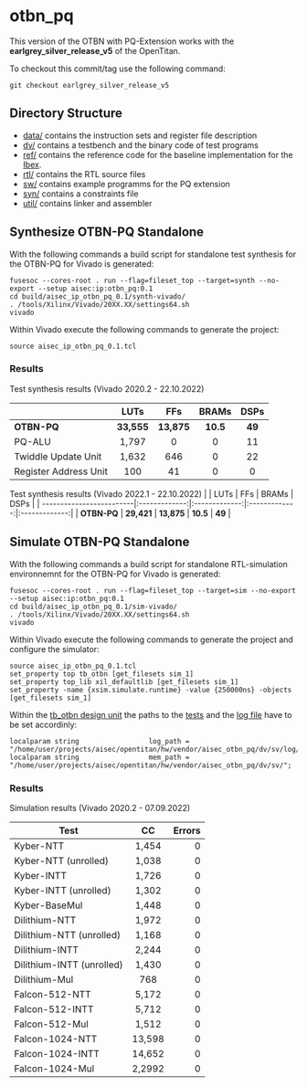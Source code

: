 # otbn_pq

This version of the OTBN with PQ-Extension works with the **earlgrey_silver_release_v5** of the OpenTitan.

To checkout this commit/tag use the following command:
```console
git checkout earlgrey_silver_release_v5
```


## Directory Structure

 - [data/](https://github.com/stelzer97/otbn_pq/tree/main/data) contains the instruction sets and register file description
 - [dv/](https://github.com/stelzer97/otbn_pq/tree/main/dv) contains a testbench and the binary code of test programs
 - [ref/](https://github.com/stelzer97/otbn_pq/tree/main/ref) contains the reference code for the baseline implementation for the [Ibex](https://github.com/lowRISC/ibex).
 - [rtl/](https://github.com/stelzer97/otbn_pq/tree/main/rtl) contains the RTL source files
 - [sw/](https://github.com/stelzer97/otbn_pq/tree/main/sw) contains example programms for the PQ extension
 - [syn/](https://github.com/stelzer97/otbn_pq/tree/main/syn) contains a constraints file
 - [util/](https://github.com/stelzer97/otbn_pq/tree/main/util) contains linker and assembler
 
## Synthesize OTBN-PQ Standalone

With the following commands a build script for standalone test synthesis for the OTBN-PQ for Vivado is generated:
```console
fusesoc --cores-root . run --flag=fileset_top --target=synth --no-export --setup aisec:ip:otbn_pq:0.1
cd build/aisec_ip_otbn_pq_0.1/synth-vivado/
. /tools/Xilinx/Vivado/20XX.XX/settings64.sh
vivado
```

Within Vivado execute the following commands to generate the project:
```console
source aisec_ip_otbn_pq_0.1.tcl
```

### Results
Test synthesis results (Vivado 2020.2 - 22.10.2022)

|                          | LUTs          | FFs           | BRAMs         | DSPs          | 
| -------------------------|:-------------:|:-------------:|:-------------:|:-------------:|
| **OTBN-PQ**              | **33,555**    | **13,875**    | **10.5**      | **49**        |
| PQ-ALU                   | 1,797         | 0             | 0             | 11            |
| Twiddle Update Unit      | 1,632         | 646           | 0             | 22            |
| Register Address Unit    | 100           | 41            | 0             | 0             |

Test synthesis results (Vivado 2022.1 - 22.10.2022)
|                          | LUTs          | FFs           | BRAMs         | DSPs          | 
| -------------------------|:-------------:|:-------------:|:-------------:|:-------------:|
| **OTBN-PQ**              | **29,421**    | **13,875**    | **10.5**      | **49**        |



## Simulate OTBN-PQ Standalone

With the following commands a build script for standalone RTL-simulation environnemnt for the OTBN-PQ for Vivado is generated:
```console
fusesoc --cores-root . run --flag=fileset_top --target=sim --no-export --setup aisec:ip:otbn_pq:0.1
cd build/aisec_ip_otbn_pq_0.1/sim-vivado/
. /tools/Xilinx/Vivado/20XX.XX/settings64.sh
vivado
```

Within Vivado execute the following commands to generate the project and configure the simulator:

```console
source aisec_ip_otbn_pq_0.1.tcl
set_property top tb_otbn [get_filesets sim_1]
set_property top_lib xil_defaultlib [get_filesets sim_1]
set_property -name {xsim.simulate.runtime} -value {250000ns} -objects [get_filesets sim_1]
```
Within the [tb_otbn design unit](https://github.com/stelzer97/otbn_pq/blob/main/dv/sv/tb_otbn.sv) the paths to the [tests](https://github.com/stelzer97/otbn_pq/tree/main/dv/sv) and the [log file](https://github.com/stelzer97/otbn_pq/tree/main/dv/sv/log) have to be set accordinly:

```console
localparam string                 log_path = "/home/user/projects/aisec/opentitan/hw/vendor/aisec_otbn_pq/dv/sv/log/";
localparam string                 mem_path = "/home/user/projects/aisec/opentitan/hw/vendor/aisec_otbn_pq/dv/sv/";
```

### Results
Simulation results (Vivado 2020.2 - 07.09.2022)

| Test                     | CC            | Errors  |
| -------------------------|:-------------:| -----:|
| Kyber-NTT                | 1,454         | 0 |
| Kyber-NTT (unrolled)     | 1,038         | 0 |
| Kyber-INTT 	           | 1,726         | 0 |
| Kyber-INTT (unrolled)    | 1,302         | 0 |
| Kyber-BaseMul            | 1,448         | 0 |
| Dilithium-NTT            | 1,972         | 0 |
| Dilithium-NTT (unrolled) | 1,168         | 0 |
| Dilithium-INTT           | 2,244         | 0 |
| Dilithium-INTT (unrolled)| 1,430         | 0 |
| Dilithium-Mul            | 768           | 0 |
| Falcon-512-NTT           | 5,172         | 0 |
| Falcon-512-INTT          | 5,712         | 0 |
| Falcon-512-Mul           | 1,512         | 0 |
| Falcon-1024-NTT          | 13,598        | 0 |
| Falcon-1024-INTT         | 14,652        | 0 |
| Falcon-1024-Mul          | 2,2992        | 0 |

